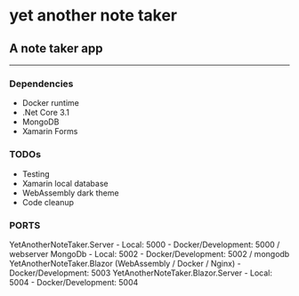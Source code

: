 # yet another note taker

## A note taker app
----


### Dependencies
- Docker runtime
- .Net Core 3.1
- MongoDB
- Xamarin Forms

### TODOs
- Testing
- Xamarin local database
- WebAssembly dark theme
- Code cleanup


### PORTS
YetAnotherNoteTaker.Server
    - Local: 5000
    - Docker/Development: 5000 / webserver
MongoDb
    - Local: 5002
    - Docker/Development: 5002 / mongodb
YetAnotherNoteTaker.Blazor (WebAssembly / Docker / Nginx)
    - Docker/Development: 5003
YetAnotherNoteTaker.Blazor.Server
    - Local: 5004
    - Docker/Development: 5004